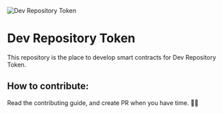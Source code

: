 ![Dev Repository Token](https://raw.githubusercontent.com/dev-protocol/repository-token/readme/public/asset/logo.png)

# Dev Repository Token

This repository is the place to develop smart contracts for Dev Repository Token.

## How to contribute:

Read the contributing guide, and create PR when you have time. 🧚✨
